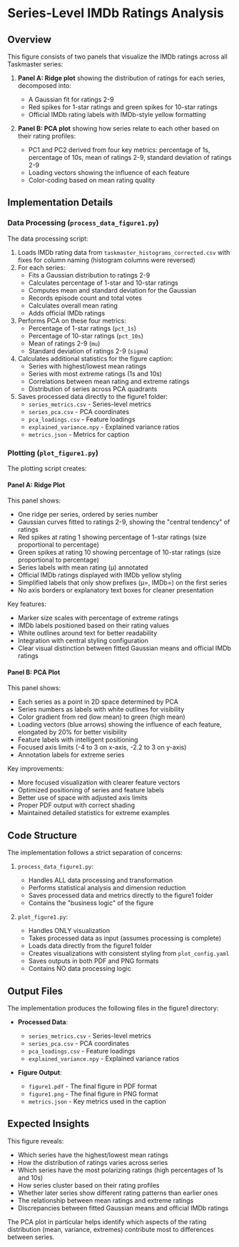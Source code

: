 # Series-Level IMDb Ratings Analysis

## Overview

This figure consists of two panels that visualize the IMDb ratings across all Taskmaster series:

1. **Panel A: Ridge plot** showing the distribution of ratings for each series, decomposed into:
   - A Gaussian fit for ratings 2-9
   - Red spikes for 1-star ratings and green spikes for 10-star ratings
   - Official IMDb rating labels with IMDb-style yellow formatting

2. **Panel B: PCA plot** showing how series relate to each other based on their rating profiles:
   - PC1 and PC2 derived from four key metrics: percentage of 1s, percentage of 10s, mean of ratings 2-9, standard deviation of ratings 2-9
   - Loading vectors showing the influence of each feature
   - Color-coding based on mean rating quality

## Implementation Details

### Data Processing (`process_data_figure1.py`)

The data processing script:

1. Loads IMDb rating data from `taskmaster_histograms_corrected.csv` with fixes for column naming (histogram columns were reversed)
2. For each series:
   - Fits a Gaussian distribution to ratings 2-9
   - Calculates percentage of 1-star and 10-star ratings
   - Computes mean and standard deviation for the Gaussian
   - Records episode count and total votes
   - Calculates overall mean rating
   - Adds official IMDb ratings
3. Performs PCA on these four metrics:
   - Percentage of 1-star ratings (`pct_1s`)
   - Percentage of 10-star ratings (`pct_10s`)
   - Mean of ratings 2-9 (`mu`)
   - Standard deviation of ratings 2-9 (`sigma`)
4. Calculates additional statistics for the figure caption:
   - Series with highest/lowest mean ratings
   - Series with most extreme ratings (1s and 10s)
   - Correlations between mean rating and extreme ratings
   - Distribution of series across PCA quadrants
5. Saves processed data directly to the figure1 folder:
   - `series_metrics.csv` - Series-level metrics
   - `series_pca.csv` - PCA coordinates
   - `pca_loadings.csv` - Feature loadings
   - `explained_variance.npy` - Explained variance ratios
   - `metrics.json` - Metrics for caption

### Plotting (`plot_figure1.py`)

The plotting script creates:

#### Panel A: Ridge Plot

This panel shows:

- One ridge per series, ordered by series number
- Gaussian curves fitted to ratings 2-9, showing the "central tendency" of ratings
- Red spikes at rating 1 showing percentage of 1-star ratings (size proportional to percentage)
- Green spikes at rating 10 showing percentage of 10-star ratings (size proportional to percentage)
- Series labels with mean rating (μ) annotated
- Official IMDb ratings displayed with IMDb yellow styling
- Simplified labels that only show prefixes (μ=, IMDb=) on the first series
- No axis borders or explanatory text boxes for cleaner presentation

Key features:

- Marker size scales with percentage of extreme ratings
- IMDb labels positioned based on their rating values
- White outlines around text for better readability
- Integration with central styling configuration
- Clear visual distinction between fitted Gaussian means and official IMDb ratings

#### Panel B: PCA Plot

This panel shows:

- Each series as a point in 2D space determined by PCA
- Series numbers as labels with white outlines for visibility
- Color gradient from red (low mean) to green (high mean)
- Loading vectors (blue arrows) showing the influence of each feature, elongated by 20% for better visibility
- Feature labels with intelligent positioning
- Focused axis limits (-4 to 3 on x-axis, -2.2 to 3 on y-axis)
- Annotation labels for extreme series

Key improvements:

- More focused visualization with clearer feature vectors
- Optimized positioning of series and feature labels
- Better use of space with adjusted axis limits
- Proper PDF output with correct shading
- Maintained detailed statistics for extreme examples

## Code Structure

The implementation follows a strict separation of concerns:

1. `process_data_figure1.py`:
   - Handles ALL data processing and transformation
   - Performs statistical analysis and dimension reduction
   - Saves processed data and metrics directly to the figure1 folder
   - Contains the "business logic" of the figure

2. `plot_figure1.py`:
   - Handles ONLY visualization
   - Takes processed data as input (assumes processing is complete)
   - Loads data directly from the figure1 folder
   - Creates visualizations with consistent styling from `plot_config.yaml`
   - Saves outputs in both PDF and PNG formats
   - Contains NO data processing logic

## Output Files

The implementation produces the following files in the figure1 directory:

- **Processed Data**:
  - `series_metrics.csv` - Series-level metrics
  - `series_pca.csv` - PCA coordinates
  - `pca_loadings.csv` - Feature loadings
  - `explained_variance.npy` - Explained variance ratios

- **Figure Output**:
  - `figure1.pdf` - The final figure in PDF format
  - `figure1.png` - The final figure in PNG format
  - `metrics.json` - Key metrics used in the caption

## Expected Insights

This figure reveals:

- Which series have the highest/lowest mean ratings
- How the distribution of ratings varies across series
- Which series have the most polarizing ratings (high percentages of 1s and 10s)
- How series cluster based on their rating profiles
- Whether later series show different rating patterns than earlier ones
- The relationship between mean ratings and extreme ratings
- Discrepancies between fitted Gaussian means and official IMDb ratings

The PCA plot in particular helps identify which aspects of the rating distribution (mean, variance, extremes) contribute most to differences between series. 